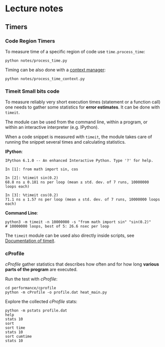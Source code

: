 # Lecture notes

## Timers

### Code Region Timers

To measure time of a specific region of code use `time.process_time`:

```
python notes/process_time.py
```

Timing can be also done with a [context manager](https://docs.python.org/3/reference/datamodel.html#context-managers):

```
python notes/process_time_context.py
```

### Timeit Small bits code

To measure reliably very short execution times (statement or a function call)
one needs to gather some statistics for **error estimates**. It can be done with `timeit`.

The module can be used from the command line, within a program, or within an interactive interpreter (e.g. IPython).

When a code snippet is measured with `timeit`, the module takes care of running
the snippet several times and calculating statistics.

**IPython**:

```
IPython 6.1.0 -- An enhanced Interactive Python. Type '?' for help.

In [1]: from math import sin, cos

In [2]: %timeit sin(0.2)
68.8 ns ± 0.181 ns per loop (mean ± std. dev. of 7 runs, 10000000 loops each)

In [3]: %timeit cos(0.2)
71.1 ns ± 1.57 ns per loop (mean ± std. dev. of 7 runs, 10000000 loops each)
```

**Command Line**:

```
python3 -m timeit -n 10000000 -s "from math import sin" "sin(0.2)"
# 10000000 loops, best of 5: 26.6 nsec per loop
```

The `timeit` module can be used also directly inside scripts, see
[Documentation of timeit](https://docs.python.org/3/library/timeit.html).

### cProfile

*cProfile* gather statistics that describes how often and for how long 
**various parts of the program** are executed.

Run the test with *cProfile*:

```
cd performance/cprofile
python -m cProfile -o profile.dat heat_main.py
```

Explore the collected *cProfile* stats:

```
python -m pstats profile.dat
help
stats 10
sort 
sort time
stats 10
sort cumtime
stats 10
```

